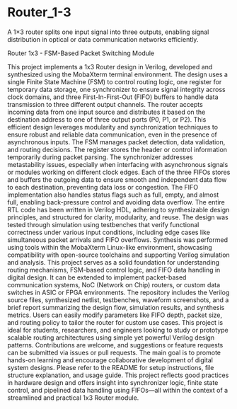 # Router_1-3
A 1×3 router splits one input signal into three outputs, enabling signal distribution in optical or data communication networks efficiently.


Router 1x3 - FSM-Based Packet Switching Module

This project implements a 1x3 Router design in Verilog, developed and synthesized using the MobaXterm terminal environment. The design uses a single Finite State Machine (FSM) to control routing logic, one register for temporary data storage, one synchronizer to ensure signal integrity across clock domains, and three First-In-First-Out (FIFO) buffers to handle data transmission to three different output channels. The router accepts incoming data from one input source and distributes it based on the destination address to one of three output ports (P0, P1, or P2). This efficient design leverages modularity and synchronization techniques to ensure robust and reliable data communication, even in the presence of asynchronous inputs. The FSM manages packet detection, data validation, and routing decisions. The register stores the header or control information temporarily during packet parsing. The synchronizer addresses metastability issues, especially when interfacing with asynchronous signals or modules working on different clock edges. Each of the three FIFOs stores and buffers the outgoing data to ensure smooth and independent data flow to each destination, preventing data loss or congestion. The FIFO implementation also handles status flags such as full, empty, and almost full, enabling back-pressure control and avoiding data overflow. The entire RTL code has been written in Verilog HDL, adhering to synthesizable design principles, and structured for clarity, modularity, and reuse. The design was tested through simulation using testbenches that verify functional correctness under various input conditions, including edge cases like simultaneous packet arrivals and FIFO overflows. Synthesis was performed using tools within the MobaXterm Linux-like environment, showcasing compatibility with open-source toolchains and supporting Verilog simulation and analysis. This project serves as a solid foundation for understanding routing mechanisms, FSM-based control logic, and FIFO data handling in digital design. It can be extended to implement packet-based communication systems, NoC (Network on Chip) routers, or custom data switches in ASIC or FPGA environments. The repository includes the Verilog source files, synthesized netlist, testbenches, waveform screenshots, and a brief report summarizing the design flow, simulation results, and synthesis metrics. Users can easily modify parameters like FIFO depth, packet size, and routing policy to tailor the router for custom use cases. This project is ideal for students, researchers, and engineers looking to study or prototype scalable routing architectures using simple yet powerful Verilog design patterns. Contributions are welcome, and suggestions or feature requests can be submitted via issues or pull requests. The main goal is to promote hands-on learning and encourage collaborative development of digital system designs. Please refer to the README for setup instructions, file structure explanation, and usage guide. This project reflects good practices in hardware design and offers insight into synchronizer logic, finite state control, and pipelined data handling using FIFOs—all within the context of a streamlined and practical 1x3 Router module.
